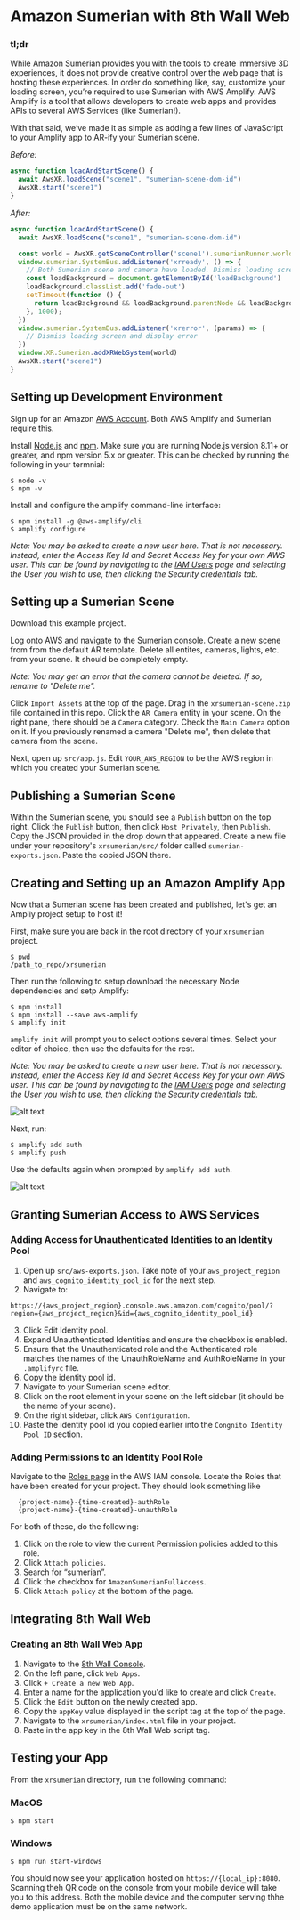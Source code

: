 # Amazon Sumerian with 8th Wall Web
### tl;dr
While Amazon Sumerian provides you with the tools to create immersive 3D experiences, it does not provide creative control over the web page that is hosting these experiences. In order do something like, say, customize your loading screen, you’re required to use Sumerian with AWS Amplify. AWS Amplify is a tool that allows developers to create web apps and provides APIs to several AWS Services (like Sumerian!).

With that said, we’ve made it as simple as adding a few lines of JavaScript to your Amplify app to AR-ify your Sumerian scene.

*Before:*
```javascript
async function loadAndStartScene() {
  await AwsXR.loadScene("scene1", "sumerian-scene-dom-id")
  AwsXR.start("scene1")
}
```

*After:*
```javascript
async function loadAndStartScene() {
  await AwsXR.loadScene("scene1", "sumerian-scene-dom-id")

  const world = AwsXR.getSceneController('scene1').sumerianRunner.world
  window.sumerian.SystemBus.addListener('xrready', () => {
    // Both Sumerian scene and camera have loaded. Dismiss loading screen.
    const loadBackground = document.getElementById('loadBackground')
    loadBackground.classList.add('fade-out')
    setTimeout(function () {
      return loadBackground && loadBackground.parentNode && loadBackground.parentNode.removeChild(loadBackground);
    }, 1000);
  })
  window.sumerian.SystemBus.addListener('xrerror', (params) => {
    // Dismiss loading screen and display error
  })
  window.XR.Sumerian.addXRWebSystem(world)
  AwsXR.start("scene1")
}
```

## Setting up Development Environment
Sign up for an Amazon [AWS Account](https://portal.aws.amazon.com/billing/signup?redirect_url=https%3A%2F%2Faws.amazon.com%2Fregistration-confirmation#/start). Both AWS Amplify and Sumerian require this.

Install [Node.js](https://nodejs.org/en/download/) and [npm](https://www.npmjs.com/get-npm).
Make sure you are running Node.js version 8.11+ or greater, and npm version 5.x or greater. This can be checked by running the following in your termnial:
```
$ node -v
$ npm -v
```

Install and configure the amplify command-line interface:
```
$ npm install -g @aws-amplify/cli
$ amplify configure
```

*Note: You may be asked to create a new user here. That is not necessary. Instead, enter the Access Key Id and Secret Access Key for your own AWS user. This can be found by navigating to the [IAM Users](https://console.aws.amazon.com/iam/home#/users) page and selecting the User you wish to use, then clicking the Security credentials tab.*

## Setting up a Sumerian Scene

Download this example project.

Log onto AWS and navigate to the Sumerian console.
Create a new scene from from the default AR template.
Delete all entites, cameras, lights, etc. from your scene. It should be completely empty.

*Note: You may get an error that the camera cannot be deleted. If so, rename to "Delete me".*

Click `Import Assets` at the top of the page.
Drag in the `xrsumerian-scene.zip` file contained in this repo.
Click the `AR Camera` entity in your scene.
On the right pane, there should be a `Camera` category. Check the `Main Camera` option on it.
If you previously renamed a camera "Delete me", then delete that camera from the scene.

Next, open up `src/app.js`. Edit `YOUR_AWS_REGION` to be the AWS region in which you created your Sumerian scene.

## Publishing a Sumerian Scene
Within the Sumerian scene, you should see a `Publish` button on the top right.
Click the `Publish` button, then click `Host Privately`, then `Publish`.
Copy the JSON provided in the drop down that appeared.
Create a new file under your repository's `xrsumerian/src/` folder called `sumerian-exports.json`. Paste the copied JSON there.

## Creating and Setting up an Amazon Amplify App
Now that a Sumerian scene has been created and published, let's get an Ampliy project setup to host it!

First, make sure you are back in the root directory of your `xrsumerian` project.
```
$ pwd
/path_to_repo/xrsumerian
 ```

Then run the following to setup download the necessary Node dependencies and setp Amplify:
```shell
$ npm install
$ npm install --save aws-amplify
$ amplify init
```
`amplify init` will prompt you to select options several times. Select your editor of choice, then use the defaults for the rest.

*Note: You may be asked to create a new user here. That is not necessary. Instead, enter the Access Key Id and Secret Access Key for your own AWS user. This can be found by navigating to the [IAM Users](https://console.aws.amazon.com/iam/home#/users) page and selecting the User you wish to use, then clicking the Security credentials tab.*

![alt text](https://i.imgur.com/6NlUPiz.png)

Next, run:
```shell
$ amplify add auth
$ amplify push
```

Use the defaults again when prompted by `amplify add auth`.

![alt text](https://i.imgur.com/L2wdBtP.png)

## Granting Sumerian Access to AWS Services
### Adding Access for Unauthenticated Identities to an Identity Pool
1) Open up `src/aws-exports.json`. Take note of your `aws_project_region` and `aws_cognito_identity_pool_id` for the next step.
2) Navigate to:
```url
https://{aws_project_region}.console.aws.amazon.com/cognito/pool/?region={aws_project_region}&id={aws_cognito_identity_pool_id}
```
3) Click Edit Identity pool.
4) Expand Unauthenticated Identities and ensure the checkbox is enabled.
5) Ensure that the Unauthenticated role and the Authenticated role matches the names of the UnauthRoleName and AuthRoleName in your `.amplifyrc` file.
6) Copy the identity pool id.
7) Navigate to your Sumerian scene editor.
8) Click on the root element in your scene on the left sidebar (it should be the name of your scene).
9) On the right sidebar, click `AWS Configuration`.
10) Paste the identity pool id you copied earlier into the `Congnito Identity Pool ID` section.

### Adding Permissions to an Identity Pool Role
Navigate to the [Roles page](https://console.aws.amazon.com/iam/home#/roles) in the AWS IAM console. Locate the Roles that have been created for your project. They should look something like
```
  {project-name}-{time-created}-authRole
  {project-name}-{time-created}-unauthRole
```

For both of these, do the following:
1) Click on the role to view the current Permission policies added to this role.
2) Click `Attach policies`.
3) Search for “sumerian”.
4) Click the checkbox for `AmazonSumerianFullAccess`.
5) Click `Attach policy` at the bottom of the page.

## Integrating 8th Wall Web
### Creating an 8th Wall Web App
1) Navigate to the [8th Wall Console](https://console.8thwall.com/).
2) On the left pane, click `Web Apps`.
3) Click `+ Create a new Web App`.
4) Enter a name for the application you'd like to create and click `Create`.
5) Click the `Edit` button on the newly created app.
6) Copy the `appKey` value displayed in the script tag at the top of the page.
7) Navigate to the `xrsumerian/index.html` file in your project.
8) Paste in the app key in the 8th Wall Web script tag.

## Testing your App
From the `xrsumerian` directory, run the following command:
### MacOS
```
$ npm start
```
### Windows
```
$ npm run start-windows
```

You should now see your application hosted on `https://{local_ip}:8080`.
Scanning theh QR code on the console from your mobile device will take you to this address.
Both the mobile device and the computer serving thhe demo application must be on the same network.
